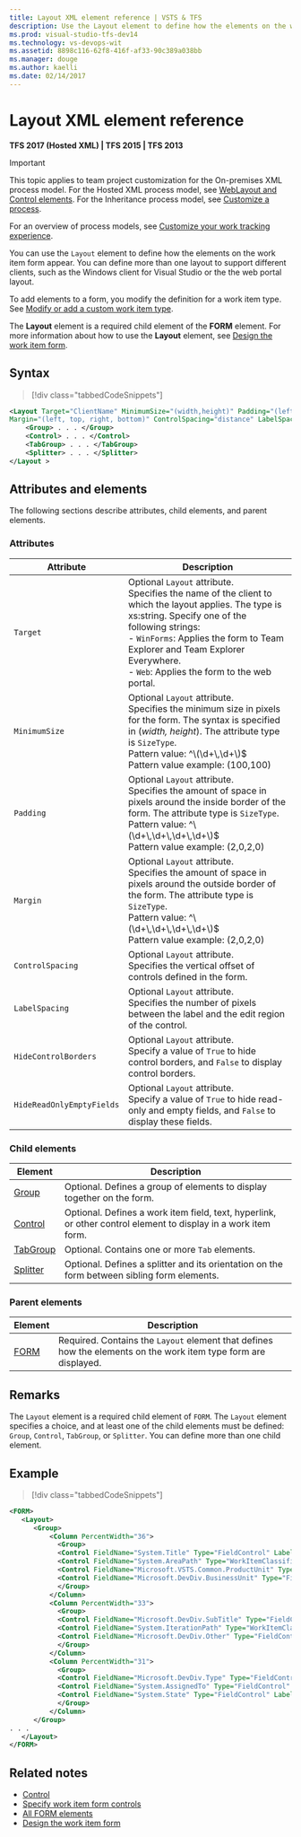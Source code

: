 ```yaml
---
title: Layout XML element reference | VSTS & TFS
description: Use the Layout element to define how the elements on the work item form appear - Team Foundation Server (TFS)
ms.prod: visual-studio-tfs-dev14
ms.technology: vs-devops-wit
ms.assetid: 8898c116-62f8-416f-af33-90c389a038bb
ms.manager: douge
ms.author: kaelli
ms.date: 02/14/2017
---
```


# Layout XML element reference

<b>TFS 2017 (Hosted XML) | TFS 2015 | TFS 2013 </b>

>[!IMPORTANT]  
>This topic applies to team project customization for the On-premises XML process model. For the Hosted XML process model, see [WebLayout and Control elements](weblayout-xml-elements.md). For the Inheritance process model, see [Customize a process](../process/customize-process.md).
>
>For an overview of process models, see [Customize your work tracking experience](../customize/customize-work.md).   


You can use the `Layout` element to define how the elements on the work item form appear. You can define more than one layout to support different clients, such as the Windows client for Visual Studio or the the web portal layout.  
  
To add elements to a form, you modify the definition for a work item type. See [Modify or add a custom work item type](../customize/add-modify-wit.md).  
  
The **Layout** element is a required child element of the **FORM** element. For more information about how to use the **Layout** element, see [Design the work item form](design-work-item-form.md).  
   
## Syntax  
  
> [!div class="tabbedCodeSnippets"]
```XML
<Layout Target="ClientName" MinimumSize="(width,height)" Padding="(left, top, right, bottom)"   
Margin="(left, top, right, bottom)" ControlSpacing="distance" LabelSpacing="distance" HideControlBorders="True | False"HideReadOnlyEmptyFields="True | False">  
    <Group> . . . </Group>  
    <Control> . . . </Control>  
    <TabGroup> . . . </TabGroup>  
    <Splitter> . . . </Splitter>  
</Layout >  
```  
  
## Attributes and elements  
 The following sections describe attributes, child elements, and parent elements.  
  
### Attributes  
  
|Attribute|Description|  
|---------------|-----------------|  
|`Target`|Optional `Layout` attribute.<br /> Specifies the name of the client to which the layout applies. The type is xs:string. Specify one of the following strings:<br /> -   `WinForms`: Applies the form to Team Explorer and Team Explorer Everywhere.<br />-   `Web`: Applies the form to the web portal.|  
|`MinimumSize`|Optional `Layout` attribute.<br /> Specifies the minimum size in pixels for the form. The syntax is specified in (*width, height*). The attribute type is `SizeType`.<br />Pattern value: ^\\(\d+\\,\d+\\)$<br /> Pattern value example: (100,100)|  
|`Padding`|Optional `Layout` attribute.<br />Specifies the amount of space in pixels around the inside border of the form. The attribute type is `SizeType`.<br /> Pattern value: ^\\(\d+\\,\d+\\,\d+\\,\d+\\)$<br />Pattern value example: (2,0,2,0)|  
|`Margin`|Optional `Layout` attribute.<br />Specifies the amount of space in pixels around the outside border of the form. The attribute type is `SizeType`.<br /> Pattern value: ^\\(\d+\\,\d+\\,\d+\\,\d+\\)$<br /> Pattern value example: (2,0,2,0)|  
|`ControlSpacing`|Optional `Layout` attribute.<br />Specifies the vertical offset of controls defined in the form.|  
|`LabelSpacing`|Optional `Layout` attribute.<br />Specifies the number of pixels between the label and the edit region of the control.|  
|`HideControlBorders`|Optional `Layout` attribute.<br />Specify a value of `True` to hide control borders, and `False` to display control borders.|  
|`HideReadOnlyEmptyFields`|Optional `Layout` attribute.<br />Specify a value of `True` to hide read-only and empty fields, and `False` to display these fields.|  
  
### Child elements  
  
|Element|Description|  
|-------------|-----------------|  
|[Group](all-form-xml-elements-reference.md)|Optional. Defines a group of elements to display together on the form.|  
|[Control](control-xml-element-reference.md)|Optional. Defines a work item field, text, hyperlink, or other control element to display in a work item form.|  
|[TabGroup](all-form-xml-elements-reference.md)|Optional. Contains one or more `Tab` elements.|  
|[Splitter](all-form-xml-elements-reference.md)|Optional. Defines a splitter and its orientation on the form between sibling form elements.|  
  
### Parent elements  
  
|Element|Description|  
|-------------|-----------------|  
|[FORM](all-form-xml-elements-reference.md)|Required. Contains the `Layout` element that defines how the elements on the work item type form are displayed.|  
  
## Remarks  
 The `Layout` element is a required child element of `FORM`. The `Layout` element specifies a choice, and at least one of the child elements must be defined: `Group`, `Control`, `TabGroup`, or `Splitter`. You can define more than one child element.  
  
## Example  
  
> [!div class="tabbedCodeSnippets"]
```XML 
<FORM>  
   <Layout>  
      <Group>  
          <Column PercentWidth="36">  
            <Group>  
            <Control FieldName="System.Title" Type="FieldControl" Label="Title" LabelPosition="Left" />  
            <Control FieldName="System.AreaPath" Type="WorkItemClassificationControl" Label="Area" LabelPosition="Left" />  
            <Control FieldName="Microsoft.VSTS.Common.ProductUnit" Type="FieldControl" Label="Product Unit" LabelPosition="Left" />  
            <Control FieldName="Microsoft.DevDiv.BusinessUnit" Type="FieldControl" Label="Business Unit" LabelPosition="Left" />  
            </Group>  
          </Column>  
          <Column PercentWidth="33">  
            <Group>  
            <Control FieldName="Microsoft.DevDiv.SubTitle" Type="FieldControl" Label="Sub Title" LabelPosition="Left" />  
            <Control FieldName="System.IterationPath" Type="WorkItemClassificationControl" Label="Iteration" LabelPosition="Left" />  
            <Control FieldName="Microsoft.DevDiv.Other" Type="FieldControl" Label="Other" LabelPosition="Left" />  
            </Group>  
          </Column>  
          <Column PercentWidth="31">  
            <Group>  
            <Control FieldName="Microsoft.DevDiv.Type" Type="FieldControl" Label="Type" LabelPosition="Left" />  
            <Control FieldName="System.AssignedTo" Type="FieldControl" Label="Assigned To" LabelPosition="Left" />  
            <Control FieldName="System.State" Type="FieldControl" Label="State" LabelPosition="Left" />  
            </Group>  
          </Column>  
      </Group>  
. . .  
   </Layout>  
</FORM>  
```  
  
  
## Related notes
-  [Control](control-xml-element-reference.md)   
-  [Specify work item form controls](specify-work-item-form-controls.md)   
-  [All FORM elements](all-form-xml-elements-reference.md)   
-  [Design the work item form](design-work-item-form.md)